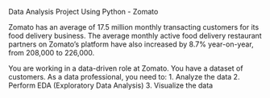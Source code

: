 Data Analysis Project Using Python - Zomato

Zomato has an average of 17.5 million monthly transacting customers for its food delivery business. The average monthly active food delivery restaurant partners on Zomato’s platform have also increased by 8.7% year-on-year, from 208,000 to 226,000.

You are working in a data-driven role at Zomato. You have a dataset of customers. As a data professional, you need to:
	1.	Analyze the data
	2.	Perform EDA (Exploratory Data Analysis)
	3.	Visualize the data
